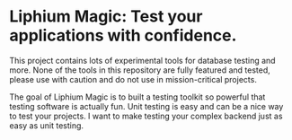 # Liphium Magic: Test your applications with confidence.

This project contains lots of experimental tools for database testing and more. None of the tools in this repository are fully featured and tested, please use with caution and do not use in mission-critical projects.

The goal of Liphium Magic is to built a testing toolkit so powerful that testing software is actually fun. Unit testing is easy and can be a nice way to test your projects. I want to make testing your complex backend just as easy as unit testing.
